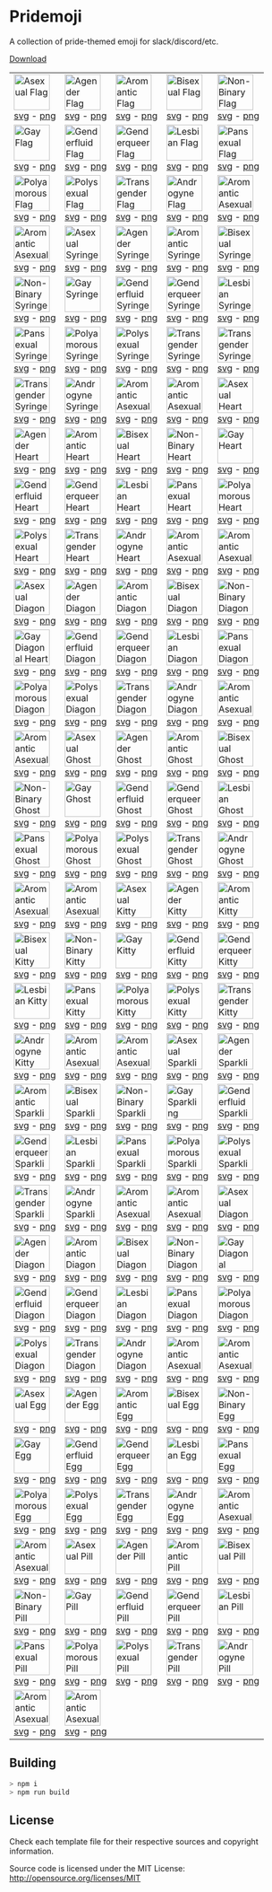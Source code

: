 Pridemoji
=========

A collection of pride-themed emoji for slack/discord/etc.

[Download](https://github.com/Tschrock/pridemoji/releases/latest/download/pridemoji.zip)

<!-- EMOJIGRID -->
| | | | | |
|-|-|-|-|-|
|<img src="https://pridemoji.cp3.es//png/ace-flag.png" height="64" title="Asexual Flag"/><br/> [svg](https://pridemoji.cp3.es//svg/ace-flag.svg) - [png](https://pridemoji.cp3.es//png/ace-flag.png)|<img src="https://pridemoji.cp3.es//png/agender-flag.png" height="64" title="Agender Flag"/><br/> [svg](https://pridemoji.cp3.es//svg/agender-flag.svg) - [png](https://pridemoji.cp3.es//png/agender-flag.png)|<img src="https://pridemoji.cp3.es//png/aro-flag.png" height="64" title="Aromantic Flag"/><br/> [svg](https://pridemoji.cp3.es//svg/aro-flag.svg) - [png](https://pridemoji.cp3.es//png/aro-flag.png)|<img src="https://pridemoji.cp3.es//png/bi-flag.png" height="64" title="Bisexual Flag"/><br/> [svg](https://pridemoji.cp3.es//svg/bi-flag.svg) - [png](https://pridemoji.cp3.es//png/bi-flag.png)|<img src="https://pridemoji.cp3.es//png/enby-flag.png" height="64" title="Non-Binary Flag"/><br/> [svg](https://pridemoji.cp3.es//svg/enby-flag.svg) - [png](https://pridemoji.cp3.es//png/enby-flag.png)|
|<img src="https://pridemoji.cp3.es//png/gay-flag.png" height="64" title="Gay Flag"/><br/> [svg](https://pridemoji.cp3.es//svg/gay-flag.svg) - [png](https://pridemoji.cp3.es//png/gay-flag.png)|<img src="https://pridemoji.cp3.es//png/fluid-flag.png" height="64" title="Genderfluid Flag"/><br/> [svg](https://pridemoji.cp3.es//svg/fluid-flag.svg) - [png](https://pridemoji.cp3.es//png/fluid-flag.png)|<img src="https://pridemoji.cp3.es//png/genderqueer-flag.png" height="64" title="Genderqueer Flag"/><br/> [svg](https://pridemoji.cp3.es//svg/genderqueer-flag.svg) - [png](https://pridemoji.cp3.es//png/genderqueer-flag.png)|<img src="https://pridemoji.cp3.es//png/lesbian-flag.png" height="64" title="Lesbian Flag"/><br/> [svg](https://pridemoji.cp3.es//svg/lesbian-flag.svg) - [png](https://pridemoji.cp3.es//png/lesbian-flag.png)|<img src="https://pridemoji.cp3.es//png/pan-flag.png" height="64" title="Pansexual Flag"/><br/> [svg](https://pridemoji.cp3.es//svg/pan-flag.svg) - [png](https://pridemoji.cp3.es//png/pan-flag.png)|
|<img src="https://pridemoji.cp3.es//png/polyamorous-flag.png" height="64" title="Polyamorous Flag"/><br/> [svg](https://pridemoji.cp3.es//svg/polyamorous-flag.svg) - [png](https://pridemoji.cp3.es//png/polyamorous-flag.png)|<img src="https://pridemoji.cp3.es//png/polysexual-flag.png" height="64" title="Polysexual Flag"/><br/> [svg](https://pridemoji.cp3.es//svg/polysexual-flag.svg) - [png](https://pridemoji.cp3.es//png/polysexual-flag.png)|<img src="https://pridemoji.cp3.es//png/trans-flag.png" height="64" title="Transgender Flag"/><br/> [svg](https://pridemoji.cp3.es//svg/trans-flag.svg) - [png](https://pridemoji.cp3.es//png/trans-flag.png)|<img src="https://pridemoji.cp3.es//png/androgyne-flag.png" height="64" title="Androgyne Flag"/><br/> [svg](https://pridemoji.cp3.es//svg/androgyne-flag.svg) - [png](https://pridemoji.cp3.es//png/androgyne-flag.png)|<img src="https://pridemoji.cp3.es//png/aroace-flag.png" height="64" title="Aromantic Asexual Flag"/><br/> [svg](https://pridemoji.cp3.es//svg/aroace-flag.svg) - [png](https://pridemoji.cp3.es//png/aroace-flag.png)|
|<img src="https://pridemoji.cp3.es//png/aroace-alt-flag.png" height="64" title="Aromantic Asexual Flag (Alt)"/><br/> [svg](https://pridemoji.cp3.es//svg/aroace-alt-flag.svg) - [png](https://pridemoji.cp3.es//png/aroace-alt-flag.png)|<img src="https://pridemoji.cp3.es//png/ace-syringe.png" height="64" title="Asexual Syringe"/><br/> [svg](https://pridemoji.cp3.es//svg/ace-syringe.svg) - [png](https://pridemoji.cp3.es//png/ace-syringe.png)|<img src="https://pridemoji.cp3.es//png/agender-syringe.png" height="64" title="Agender Syringe"/><br/> [svg](https://pridemoji.cp3.es//svg/agender-syringe.svg) - [png](https://pridemoji.cp3.es//png/agender-syringe.png)|<img src="https://pridemoji.cp3.es//png/aro-syringe.png" height="64" title="Aromantic Syringe"/><br/> [svg](https://pridemoji.cp3.es//svg/aro-syringe.svg) - [png](https://pridemoji.cp3.es//png/aro-syringe.png)|<img src="https://pridemoji.cp3.es//png/bi-syringe.png" height="64" title="Bisexual Syringe"/><br/> [svg](https://pridemoji.cp3.es//svg/bi-syringe.svg) - [png](https://pridemoji.cp3.es//png/bi-syringe.png)|
|<img src="https://pridemoji.cp3.es//png/enby-syringe.png" height="64" title="Non-Binary Syringe"/><br/> [svg](https://pridemoji.cp3.es//svg/enby-syringe.svg) - [png](https://pridemoji.cp3.es//png/enby-syringe.png)|<img src="https://pridemoji.cp3.es//png/gay-syringe.png" height="64" title="Gay Syringe"/><br/> [svg](https://pridemoji.cp3.es//svg/gay-syringe.svg) - [png](https://pridemoji.cp3.es//png/gay-syringe.png)|<img src="https://pridemoji.cp3.es//png/fluid-syringe.png" height="64" title="Genderfluid Syringe"/><br/> [svg](https://pridemoji.cp3.es//svg/fluid-syringe.svg) - [png](https://pridemoji.cp3.es//png/fluid-syringe.png)|<img src="https://pridemoji.cp3.es//png/genderqueer-syringe.png" height="64" title="Genderqueer Syringe"/><br/> [svg](https://pridemoji.cp3.es//svg/genderqueer-syringe.svg) - [png](https://pridemoji.cp3.es//png/genderqueer-syringe.png)|<img src="https://pridemoji.cp3.es//png/lesbian-syringe.png" height="64" title="Lesbian Syringe"/><br/> [svg](https://pridemoji.cp3.es//svg/lesbian-syringe.svg) - [png](https://pridemoji.cp3.es//png/lesbian-syringe.png)|
|<img src="https://pridemoji.cp3.es//png/pan-syringe.png" height="64" title="Pansexual Syringe"/><br/> [svg](https://pridemoji.cp3.es//svg/pan-syringe.svg) - [png](https://pridemoji.cp3.es//png/pan-syringe.png)|<img src="https://pridemoji.cp3.es//png/polyamorous-syringe.png" height="64" title="Polyamorous Syringe"/><br/> [svg](https://pridemoji.cp3.es//svg/polyamorous-syringe.svg) - [png](https://pridemoji.cp3.es//png/polyamorous-syringe.png)|<img src="https://pridemoji.cp3.es//png/polysexual-syringe.png" height="64" title="Polysexual Syringe"/><br/> [svg](https://pridemoji.cp3.es//svg/polysexual-syringe.svg) - [png](https://pridemoji.cp3.es//png/polysexual-syringe.png)|<img src="https://pridemoji.cp3.es//png/trans-syringe.png" height="64" title="Transgender Syringe"/><br/> [svg](https://pridemoji.cp3.es//svg/trans-syringe.svg) - [png](https://pridemoji.cp3.es//png/trans-syringe.png)|<img src="https://pridemoji.cp3.es//png/trans-blue-syringe.png" height="64" title="Transgender Syringe (Blue)"/><br/> [svg](https://pridemoji.cp3.es//svg/trans-blue-syringe.svg) - [png](https://pridemoji.cp3.es//png/trans-blue-syringe.png)|
|<img src="https://pridemoji.cp3.es//png/trans-pink-syringe.png" height="64" title="Transgender Syringe (Pink)"/><br/> [svg](https://pridemoji.cp3.es//svg/trans-pink-syringe.svg) - [png](https://pridemoji.cp3.es//png/trans-pink-syringe.png)|<img src="https://pridemoji.cp3.es//png/androgyne-syringe.png" height="64" title="Androgyne Syringe"/><br/> [svg](https://pridemoji.cp3.es//svg/androgyne-syringe.svg) - [png](https://pridemoji.cp3.es//png/androgyne-syringe.png)|<img src="https://pridemoji.cp3.es//png/aroace-syringe.png" height="64" title="Aromantic Asexual Syringe"/><br/> [svg](https://pridemoji.cp3.es//svg/aroace-syringe.svg) - [png](https://pridemoji.cp3.es//png/aroace-syringe.png)|<img src="https://pridemoji.cp3.es//png/aroace-alt-syringe.png" height="64" title="Aromantic Asexual Syringe (Alt)"/><br/> [svg](https://pridemoji.cp3.es//svg/aroace-alt-syringe.svg) - [png](https://pridemoji.cp3.es//png/aroace-alt-syringe.png)|<img src="https://pridemoji.cp3.es//png/ace-heart.png" height="64" title="Asexual Heart"/><br/> [svg](https://pridemoji.cp3.es//svg/ace-heart.svg) - [png](https://pridemoji.cp3.es//png/ace-heart.png)|
|<img src="https://pridemoji.cp3.es//png/agender-heart.png" height="64" title="Agender Heart"/><br/> [svg](https://pridemoji.cp3.es//svg/agender-heart.svg) - [png](https://pridemoji.cp3.es//png/agender-heart.png)|<img src="https://pridemoji.cp3.es//png/aro-heart.png" height="64" title="Aromantic Heart"/><br/> [svg](https://pridemoji.cp3.es//svg/aro-heart.svg) - [png](https://pridemoji.cp3.es//png/aro-heart.png)|<img src="https://pridemoji.cp3.es//png/bi-heart.png" height="64" title="Bisexual Heart"/><br/> [svg](https://pridemoji.cp3.es//svg/bi-heart.svg) - [png](https://pridemoji.cp3.es//png/bi-heart.png)|<img src="https://pridemoji.cp3.es//png/enby-heart.png" height="64" title="Non-Binary Heart"/><br/> [svg](https://pridemoji.cp3.es//svg/enby-heart.svg) - [png](https://pridemoji.cp3.es//png/enby-heart.png)|<img src="https://pridemoji.cp3.es//png/gay-heart.png" height="64" title="Gay Heart"/><br/> [svg](https://pridemoji.cp3.es//svg/gay-heart.svg) - [png](https://pridemoji.cp3.es//png/gay-heart.png)|
|<img src="https://pridemoji.cp3.es//png/fluid-heart.png" height="64" title="Genderfluid Heart"/><br/> [svg](https://pridemoji.cp3.es//svg/fluid-heart.svg) - [png](https://pridemoji.cp3.es//png/fluid-heart.png)|<img src="https://pridemoji.cp3.es//png/genderqueer-heart.png" height="64" title="Genderqueer Heart"/><br/> [svg](https://pridemoji.cp3.es//svg/genderqueer-heart.svg) - [png](https://pridemoji.cp3.es//png/genderqueer-heart.png)|<img src="https://pridemoji.cp3.es//png/lesbian-heart.png" height="64" title="Lesbian Heart"/><br/> [svg](https://pridemoji.cp3.es//svg/lesbian-heart.svg) - [png](https://pridemoji.cp3.es//png/lesbian-heart.png)|<img src="https://pridemoji.cp3.es//png/pan-heart.png" height="64" title="Pansexual Heart"/><br/> [svg](https://pridemoji.cp3.es//svg/pan-heart.svg) - [png](https://pridemoji.cp3.es//png/pan-heart.png)|<img src="https://pridemoji.cp3.es//png/polyamorous-heart.png" height="64" title="Polyamorous Heart"/><br/> [svg](https://pridemoji.cp3.es//svg/polyamorous-heart.svg) - [png](https://pridemoji.cp3.es//png/polyamorous-heart.png)|
|<img src="https://pridemoji.cp3.es//png/polysexual-heart.png" height="64" title="Polysexual Heart"/><br/> [svg](https://pridemoji.cp3.es//svg/polysexual-heart.svg) - [png](https://pridemoji.cp3.es//png/polysexual-heart.png)|<img src="https://pridemoji.cp3.es//png/trans-heart.png" height="64" title="Transgender Heart"/><br/> [svg](https://pridemoji.cp3.es//svg/trans-heart.svg) - [png](https://pridemoji.cp3.es//png/trans-heart.png)|<img src="https://pridemoji.cp3.es//png/androgyne-heart.png" height="64" title="Androgyne Heart"/><br/> [svg](https://pridemoji.cp3.es//svg/androgyne-heart.svg) - [png](https://pridemoji.cp3.es//png/androgyne-heart.png)|<img src="https://pridemoji.cp3.es//png/aroace-heart.png" height="64" title="Aromantic Asexual Heart"/><br/> [svg](https://pridemoji.cp3.es//svg/aroace-heart.svg) - [png](https://pridemoji.cp3.es//png/aroace-heart.png)|<img src="https://pridemoji.cp3.es//png/aroace-alt-heart.png" height="64" title="Aromantic Asexual Heart (Alt)"/><br/> [svg](https://pridemoji.cp3.es//svg/aroace-alt-heart.svg) - [png](https://pridemoji.cp3.es//png/aroace-alt-heart.png)|
|<img src="https://pridemoji.cp3.es//png/ace-heart-d.png" height="64" title="Asexual Diagonal Heart"/><br/> [svg](https://pridemoji.cp3.es//svg/ace-heart-d.svg) - [png](https://pridemoji.cp3.es//png/ace-heart-d.png)|<img src="https://pridemoji.cp3.es//png/agender-heart-d.png" height="64" title="Agender Diagonal Heart"/><br/> [svg](https://pridemoji.cp3.es//svg/agender-heart-d.svg) - [png](https://pridemoji.cp3.es//png/agender-heart-d.png)|<img src="https://pridemoji.cp3.es//png/aro-heart-d.png" height="64" title="Aromantic Diagonal Heart"/><br/> [svg](https://pridemoji.cp3.es//svg/aro-heart-d.svg) - [png](https://pridemoji.cp3.es//png/aro-heart-d.png)|<img src="https://pridemoji.cp3.es//png/bi-heart-d.png" height="64" title="Bisexual Diagonal Heart"/><br/> [svg](https://pridemoji.cp3.es//svg/bi-heart-d.svg) - [png](https://pridemoji.cp3.es//png/bi-heart-d.png)|<img src="https://pridemoji.cp3.es//png/enby-heart-d.png" height="64" title="Non-Binary Diagonal Heart"/><br/> [svg](https://pridemoji.cp3.es//svg/enby-heart-d.svg) - [png](https://pridemoji.cp3.es//png/enby-heart-d.png)|
|<img src="https://pridemoji.cp3.es//png/gay-heart-d.png" height="64" title="Gay Diagonal Heart"/><br/> [svg](https://pridemoji.cp3.es//svg/gay-heart-d.svg) - [png](https://pridemoji.cp3.es//png/gay-heart-d.png)|<img src="https://pridemoji.cp3.es//png/fluid-heart-d.png" height="64" title="Genderfluid Diagonal Heart"/><br/> [svg](https://pridemoji.cp3.es//svg/fluid-heart-d.svg) - [png](https://pridemoji.cp3.es//png/fluid-heart-d.png)|<img src="https://pridemoji.cp3.es//png/genderqueer-heart-d.png" height="64" title="Genderqueer Diagonal Heart"/><br/> [svg](https://pridemoji.cp3.es//svg/genderqueer-heart-d.svg) - [png](https://pridemoji.cp3.es//png/genderqueer-heart-d.png)|<img src="https://pridemoji.cp3.es//png/lesbian-heart-d.png" height="64" title="Lesbian Diagonal Heart"/><br/> [svg](https://pridemoji.cp3.es//svg/lesbian-heart-d.svg) - [png](https://pridemoji.cp3.es//png/lesbian-heart-d.png)|<img src="https://pridemoji.cp3.es//png/pan-heart-d.png" height="64" title="Pansexual Diagonal Heart"/><br/> [svg](https://pridemoji.cp3.es//svg/pan-heart-d.svg) - [png](https://pridemoji.cp3.es//png/pan-heart-d.png)|
|<img src="https://pridemoji.cp3.es//png/polyamorous-heart-d.png" height="64" title="Polyamorous Diagonal Heart"/><br/> [svg](https://pridemoji.cp3.es//svg/polyamorous-heart-d.svg) - [png](https://pridemoji.cp3.es//png/polyamorous-heart-d.png)|<img src="https://pridemoji.cp3.es//png/polysexual-heart-d.png" height="64" title="Polysexual Diagonal Heart"/><br/> [svg](https://pridemoji.cp3.es//svg/polysexual-heart-d.svg) - [png](https://pridemoji.cp3.es//png/polysexual-heart-d.png)|<img src="https://pridemoji.cp3.es//png/trans-heart-d.png" height="64" title="Transgender Diagonal Heart"/><br/> [svg](https://pridemoji.cp3.es//svg/trans-heart-d.svg) - [png](https://pridemoji.cp3.es//png/trans-heart-d.png)|<img src="https://pridemoji.cp3.es//png/androgyne-heart-d.png" height="64" title="Androgyne Diagonal Heart"/><br/> [svg](https://pridemoji.cp3.es//svg/androgyne-heart-d.svg) - [png](https://pridemoji.cp3.es//png/androgyne-heart-d.png)|<img src="https://pridemoji.cp3.es//png/aroace-heart-d.png" height="64" title="Aromantic Asexual Diagonal Heart"/><br/> [svg](https://pridemoji.cp3.es//svg/aroace-heart-d.svg) - [png](https://pridemoji.cp3.es//png/aroace-heart-d.png)|
|<img src="https://pridemoji.cp3.es//png/aroace-alt-heart-d.png" height="64" title="Aromantic Asexual Diagonal Heart (Alt)"/><br/> [svg](https://pridemoji.cp3.es//svg/aroace-alt-heart-d.svg) - [png](https://pridemoji.cp3.es//png/aroace-alt-heart-d.png)|<img src="https://pridemoji.cp3.es//png/ace-ghost.png" height="64" title="Asexual Ghost"/><br/> [svg](https://pridemoji.cp3.es//svg/ace-ghost.svg) - [png](https://pridemoji.cp3.es//png/ace-ghost.png)|<img src="https://pridemoji.cp3.es//png/agender-ghost.png" height="64" title="Agender Ghost"/><br/> [svg](https://pridemoji.cp3.es//svg/agender-ghost.svg) - [png](https://pridemoji.cp3.es//png/agender-ghost.png)|<img src="https://pridemoji.cp3.es//png/aro-ghost.png" height="64" title="Aromantic Ghost"/><br/> [svg](https://pridemoji.cp3.es//svg/aro-ghost.svg) - [png](https://pridemoji.cp3.es//png/aro-ghost.png)|<img src="https://pridemoji.cp3.es//png/bi-ghost.png" height="64" title="Bisexual Ghost"/><br/> [svg](https://pridemoji.cp3.es//svg/bi-ghost.svg) - [png](https://pridemoji.cp3.es//png/bi-ghost.png)|
|<img src="https://pridemoji.cp3.es//png/enby-ghost.png" height="64" title="Non-Binary Ghost"/><br/> [svg](https://pridemoji.cp3.es//svg/enby-ghost.svg) - [png](https://pridemoji.cp3.es//png/enby-ghost.png)|<img src="https://pridemoji.cp3.es//png/gay-ghost.png" height="64" title="Gay Ghost"/><br/> [svg](https://pridemoji.cp3.es//svg/gay-ghost.svg) - [png](https://pridemoji.cp3.es//png/gay-ghost.png)|<img src="https://pridemoji.cp3.es//png/fluid-ghost.png" height="64" title="Genderfluid Ghost"/><br/> [svg](https://pridemoji.cp3.es//svg/fluid-ghost.svg) - [png](https://pridemoji.cp3.es//png/fluid-ghost.png)|<img src="https://pridemoji.cp3.es//png/genderqueer-ghost.png" height="64" title="Genderqueer Ghost"/><br/> [svg](https://pridemoji.cp3.es//svg/genderqueer-ghost.svg) - [png](https://pridemoji.cp3.es//png/genderqueer-ghost.png)|<img src="https://pridemoji.cp3.es//png/lesbian-ghost.png" height="64" title="Lesbian Ghost"/><br/> [svg](https://pridemoji.cp3.es//svg/lesbian-ghost.svg) - [png](https://pridemoji.cp3.es//png/lesbian-ghost.png)|
|<img src="https://pridemoji.cp3.es//png/pan-ghost.png" height="64" title="Pansexual Ghost"/><br/> [svg](https://pridemoji.cp3.es//svg/pan-ghost.svg) - [png](https://pridemoji.cp3.es//png/pan-ghost.png)|<img src="https://pridemoji.cp3.es//png/polyamorous-ghost.png" height="64" title="Polyamorous Ghost"/><br/> [svg](https://pridemoji.cp3.es//svg/polyamorous-ghost.svg) - [png](https://pridemoji.cp3.es//png/polyamorous-ghost.png)|<img src="https://pridemoji.cp3.es//png/polysexual-ghost.png" height="64" title="Polysexual Ghost"/><br/> [svg](https://pridemoji.cp3.es//svg/polysexual-ghost.svg) - [png](https://pridemoji.cp3.es//png/polysexual-ghost.png)|<img src="https://pridemoji.cp3.es//png/trans-ghost.png" height="64" title="Transgender Ghost"/><br/> [svg](https://pridemoji.cp3.es//svg/trans-ghost.svg) - [png](https://pridemoji.cp3.es//png/trans-ghost.png)|<img src="https://pridemoji.cp3.es//png/androgyne-ghost.png" height="64" title="Androgyne Ghost"/><br/> [svg](https://pridemoji.cp3.es//svg/androgyne-ghost.svg) - [png](https://pridemoji.cp3.es//png/androgyne-ghost.png)|
|<img src="https://pridemoji.cp3.es//png/aroace-ghost.png" height="64" title="Aromantic Asexual Ghost"/><br/> [svg](https://pridemoji.cp3.es//svg/aroace-ghost.svg) - [png](https://pridemoji.cp3.es//png/aroace-ghost.png)|<img src="https://pridemoji.cp3.es//png/aroace-alt-ghost.png" height="64" title="Aromantic Asexual Ghost (Alt)"/><br/> [svg](https://pridemoji.cp3.es//svg/aroace-alt-ghost.svg) - [png](https://pridemoji.cp3.es//png/aroace-alt-ghost.png)|<img src="https://pridemoji.cp3.es//png/ace-cat.png" height="64" title="Asexual Kitty"/><br/> [svg](https://pridemoji.cp3.es//svg/ace-cat.svg) - [png](https://pridemoji.cp3.es//png/ace-cat.png)|<img src="https://pridemoji.cp3.es//png/agender-cat.png" height="64" title="Agender Kitty"/><br/> [svg](https://pridemoji.cp3.es//svg/agender-cat.svg) - [png](https://pridemoji.cp3.es//png/agender-cat.png)|<img src="https://pridemoji.cp3.es//png/aro-cat.png" height="64" title="Aromantic Kitty"/><br/> [svg](https://pridemoji.cp3.es//svg/aro-cat.svg) - [png](https://pridemoji.cp3.es//png/aro-cat.png)|
|<img src="https://pridemoji.cp3.es//png/bi-cat.png" height="64" title="Bisexual Kitty"/><br/> [svg](https://pridemoji.cp3.es//svg/bi-cat.svg) - [png](https://pridemoji.cp3.es//png/bi-cat.png)|<img src="https://pridemoji.cp3.es//png/enby-cat.png" height="64" title="Non-Binary Kitty"/><br/> [svg](https://pridemoji.cp3.es//svg/enby-cat.svg) - [png](https://pridemoji.cp3.es//png/enby-cat.png)|<img src="https://pridemoji.cp3.es//png/gay-cat.png" height="64" title="Gay Kitty"/><br/> [svg](https://pridemoji.cp3.es//svg/gay-cat.svg) - [png](https://pridemoji.cp3.es//png/gay-cat.png)|<img src="https://pridemoji.cp3.es//png/fluid-cat.png" height="64" title="Genderfluid Kitty"/><br/> [svg](https://pridemoji.cp3.es//svg/fluid-cat.svg) - [png](https://pridemoji.cp3.es//png/fluid-cat.png)|<img src="https://pridemoji.cp3.es//png/genderqueer-cat.png" height="64" title="Genderqueer Kitty"/><br/> [svg](https://pridemoji.cp3.es//svg/genderqueer-cat.svg) - [png](https://pridemoji.cp3.es//png/genderqueer-cat.png)|
|<img src="https://pridemoji.cp3.es//png/lesbian-cat.png" height="64" title="Lesbian Kitty"/><br/> [svg](https://pridemoji.cp3.es//svg/lesbian-cat.svg) - [png](https://pridemoji.cp3.es//png/lesbian-cat.png)|<img src="https://pridemoji.cp3.es//png/pan-cat.png" height="64" title="Pansexual Kitty"/><br/> [svg](https://pridemoji.cp3.es//svg/pan-cat.svg) - [png](https://pridemoji.cp3.es//png/pan-cat.png)|<img src="https://pridemoji.cp3.es//png/polyamorous-cat.png" height="64" title="Polyamorous Kitty"/><br/> [svg](https://pridemoji.cp3.es//svg/polyamorous-cat.svg) - [png](https://pridemoji.cp3.es//png/polyamorous-cat.png)|<img src="https://pridemoji.cp3.es//png/polysexual-cat.png" height="64" title="Polysexual Kitty"/><br/> [svg](https://pridemoji.cp3.es//svg/polysexual-cat.svg) - [png](https://pridemoji.cp3.es//png/polysexual-cat.png)|<img src="https://pridemoji.cp3.es//png/trans-cat.png" height="64" title="Transgender Kitty"/><br/> [svg](https://pridemoji.cp3.es//svg/trans-cat.svg) - [png](https://pridemoji.cp3.es//png/trans-cat.png)|
|<img src="https://pridemoji.cp3.es//png/androgyne-cat.png" height="64" title="Androgyne Kitty"/><br/> [svg](https://pridemoji.cp3.es//svg/androgyne-cat.svg) - [png](https://pridemoji.cp3.es//png/androgyne-cat.png)|<img src="https://pridemoji.cp3.es//png/aroace-cat.png" height="64" title="Aromantic Asexual Kitty"/><br/> [svg](https://pridemoji.cp3.es//svg/aroace-cat.svg) - [png](https://pridemoji.cp3.es//png/aroace-cat.png)|<img src="https://pridemoji.cp3.es//png/aroace-alt-cat.png" height="64" title="Aromantic Asexual Kitty (Alt)"/><br/> [svg](https://pridemoji.cp3.es//svg/aroace-alt-cat.svg) - [png](https://pridemoji.cp3.es//png/aroace-alt-cat.png)|<img src="https://pridemoji.cp3.es//png/ace-sparkling-heart.png" height="64" title="Asexual Sparkling Heart"/><br/> [svg](https://pridemoji.cp3.es//svg/ace-sparkling-heart.svg) - [png](https://pridemoji.cp3.es//png/ace-sparkling-heart.png)|<img src="https://pridemoji.cp3.es//png/agender-sparkling-heart.png" height="64" title="Agender Sparkling Heart"/><br/> [svg](https://pridemoji.cp3.es//svg/agender-sparkling-heart.svg) - [png](https://pridemoji.cp3.es//png/agender-sparkling-heart.png)|
|<img src="https://pridemoji.cp3.es//png/aro-sparkling-heart.png" height="64" title="Aromantic Sparkling Heart"/><br/> [svg](https://pridemoji.cp3.es//svg/aro-sparkling-heart.svg) - [png](https://pridemoji.cp3.es//png/aro-sparkling-heart.png)|<img src="https://pridemoji.cp3.es//png/bi-sparkling-heart.png" height="64" title="Bisexual Sparkling Heart"/><br/> [svg](https://pridemoji.cp3.es//svg/bi-sparkling-heart.svg) - [png](https://pridemoji.cp3.es//png/bi-sparkling-heart.png)|<img src="https://pridemoji.cp3.es//png/enby-sparkling-heart.png" height="64" title="Non-Binary Sparkling Heart"/><br/> [svg](https://pridemoji.cp3.es//svg/enby-sparkling-heart.svg) - [png](https://pridemoji.cp3.es//png/enby-sparkling-heart.png)|<img src="https://pridemoji.cp3.es//png/gay-sparkling-heart.png" height="64" title="Gay Sparkling Heart"/><br/> [svg](https://pridemoji.cp3.es//svg/gay-sparkling-heart.svg) - [png](https://pridemoji.cp3.es//png/gay-sparkling-heart.png)|<img src="https://pridemoji.cp3.es//png/fluid-sparkling-heart.png" height="64" title="Genderfluid Sparkling Heart"/><br/> [svg](https://pridemoji.cp3.es//svg/fluid-sparkling-heart.svg) - [png](https://pridemoji.cp3.es//png/fluid-sparkling-heart.png)|
|<img src="https://pridemoji.cp3.es//png/genderqueer-sparkling-heart.png" height="64" title="Genderqueer Sparkling Heart"/><br/> [svg](https://pridemoji.cp3.es//svg/genderqueer-sparkling-heart.svg) - [png](https://pridemoji.cp3.es//png/genderqueer-sparkling-heart.png)|<img src="https://pridemoji.cp3.es//png/lesbian-sparkling-heart.png" height="64" title="Lesbian Sparkling Heart"/><br/> [svg](https://pridemoji.cp3.es//svg/lesbian-sparkling-heart.svg) - [png](https://pridemoji.cp3.es//png/lesbian-sparkling-heart.png)|<img src="https://pridemoji.cp3.es//png/pan-sparkling-heart.png" height="64" title="Pansexual Sparkling Heart"/><br/> [svg](https://pridemoji.cp3.es//svg/pan-sparkling-heart.svg) - [png](https://pridemoji.cp3.es//png/pan-sparkling-heart.png)|<img src="https://pridemoji.cp3.es//png/polyamorous-sparkling-heart.png" height="64" title="Polyamorous Sparkling Heart"/><br/> [svg](https://pridemoji.cp3.es//svg/polyamorous-sparkling-heart.svg) - [png](https://pridemoji.cp3.es//png/polyamorous-sparkling-heart.png)|<img src="https://pridemoji.cp3.es//png/polysexual-sparkling-heart.png" height="64" title="Polysexual Sparkling Heart"/><br/> [svg](https://pridemoji.cp3.es//svg/polysexual-sparkling-heart.svg) - [png](https://pridemoji.cp3.es//png/polysexual-sparkling-heart.png)|
|<img src="https://pridemoji.cp3.es//png/trans-sparkling-heart.png" height="64" title="Transgender Sparkling Heart"/><br/> [svg](https://pridemoji.cp3.es//svg/trans-sparkling-heart.svg) - [png](https://pridemoji.cp3.es//png/trans-sparkling-heart.png)|<img src="https://pridemoji.cp3.es//png/androgyne-sparkling-heart.png" height="64" title="Androgyne Sparkling Heart"/><br/> [svg](https://pridemoji.cp3.es//svg/androgyne-sparkling-heart.svg) - [png](https://pridemoji.cp3.es//png/androgyne-sparkling-heart.png)|<img src="https://pridemoji.cp3.es//png/aroace-sparkling-heart.png" height="64" title="Aromantic Asexual Sparkling Heart"/><br/> [svg](https://pridemoji.cp3.es//svg/aroace-sparkling-heart.svg) - [png](https://pridemoji.cp3.es//png/aroace-sparkling-heart.png)|<img src="https://pridemoji.cp3.es//png/aroace-alt-sparkling-heart.png" height="64" title="Aromantic Asexual Sparkling Heart (Alt)"/><br/> [svg](https://pridemoji.cp3.es//svg/aroace-alt-sparkling-heart.svg) - [png](https://pridemoji.cp3.es//png/aroace-alt-sparkling-heart.png)|<img src="https://pridemoji.cp3.es//png/ace-sparkling-heart-d.png" height="64" title="Asexual Diagonal Sparkling Heart"/><br/> [svg](https://pridemoji.cp3.es//svg/ace-sparkling-heart-d.svg) - [png](https://pridemoji.cp3.es//png/ace-sparkling-heart-d.png)|
|<img src="https://pridemoji.cp3.es//png/agender-sparkling-heart-d.png" height="64" title="Agender Diagonal Sparkling Heart"/><br/> [svg](https://pridemoji.cp3.es//svg/agender-sparkling-heart-d.svg) - [png](https://pridemoji.cp3.es//png/agender-sparkling-heart-d.png)|<img src="https://pridemoji.cp3.es//png/aro-sparkling-heart-d.png" height="64" title="Aromantic Diagonal Sparkling Heart"/><br/> [svg](https://pridemoji.cp3.es//svg/aro-sparkling-heart-d.svg) - [png](https://pridemoji.cp3.es//png/aro-sparkling-heart-d.png)|<img src="https://pridemoji.cp3.es//png/bi-sparkling-heart-d.png" height="64" title="Bisexual Diagonal Sparkling Heart"/><br/> [svg](https://pridemoji.cp3.es//svg/bi-sparkling-heart-d.svg) - [png](https://pridemoji.cp3.es//png/bi-sparkling-heart-d.png)|<img src="https://pridemoji.cp3.es//png/enby-sparkling-heart-d.png" height="64" title="Non-Binary Diagonal Sparkling Heart"/><br/> [svg](https://pridemoji.cp3.es//svg/enby-sparkling-heart-d.svg) - [png](https://pridemoji.cp3.es//png/enby-sparkling-heart-d.png)|<img src="https://pridemoji.cp3.es//png/gay-sparkling-heart-d.png" height="64" title="Gay Diagonal Sparkling Heart"/><br/> [svg](https://pridemoji.cp3.es//svg/gay-sparkling-heart-d.svg) - [png](https://pridemoji.cp3.es//png/gay-sparkling-heart-d.png)|
|<img src="https://pridemoji.cp3.es//png/fluid-sparkling-heart-d.png" height="64" title="Genderfluid Diagonal Sparkling Heart"/><br/> [svg](https://pridemoji.cp3.es//svg/fluid-sparkling-heart-d.svg) - [png](https://pridemoji.cp3.es//png/fluid-sparkling-heart-d.png)|<img src="https://pridemoji.cp3.es//png/genderqueer-sparkling-heart-d.png" height="64" title="Genderqueer Diagonal Sparkling Heart"/><br/> [svg](https://pridemoji.cp3.es//svg/genderqueer-sparkling-heart-d.svg) - [png](https://pridemoji.cp3.es//png/genderqueer-sparkling-heart-d.png)|<img src="https://pridemoji.cp3.es//png/lesbian-sparkling-heart-d.png" height="64" title="Lesbian Diagonal Sparkling Heart"/><br/> [svg](https://pridemoji.cp3.es//svg/lesbian-sparkling-heart-d.svg) - [png](https://pridemoji.cp3.es//png/lesbian-sparkling-heart-d.png)|<img src="https://pridemoji.cp3.es//png/pan-sparkling-heart-d.png" height="64" title="Pansexual Diagonal Sparkling Heart"/><br/> [svg](https://pridemoji.cp3.es//svg/pan-sparkling-heart-d.svg) - [png](https://pridemoji.cp3.es//png/pan-sparkling-heart-d.png)|<img src="https://pridemoji.cp3.es//png/polyamorous-sparkling-heart-d.png" height="64" title="Polyamorous Diagonal Sparkling Heart"/><br/> [svg](https://pridemoji.cp3.es//svg/polyamorous-sparkling-heart-d.svg) - [png](https://pridemoji.cp3.es//png/polyamorous-sparkling-heart-d.png)|
|<img src="https://pridemoji.cp3.es//png/polysexual-sparkling-heart-d.png" height="64" title="Polysexual Diagonal Sparkling Heart"/><br/> [svg](https://pridemoji.cp3.es//svg/polysexual-sparkling-heart-d.svg) - [png](https://pridemoji.cp3.es//png/polysexual-sparkling-heart-d.png)|<img src="https://pridemoji.cp3.es//png/trans-sparkling-heart-d.png" height="64" title="Transgender Diagonal Sparkling Heart"/><br/> [svg](https://pridemoji.cp3.es//svg/trans-sparkling-heart-d.svg) - [png](https://pridemoji.cp3.es//png/trans-sparkling-heart-d.png)|<img src="https://pridemoji.cp3.es//png/androgyne-sparkling-heart-d.png" height="64" title="Androgyne Diagonal Sparkling Heart"/><br/> [svg](https://pridemoji.cp3.es//svg/androgyne-sparkling-heart-d.svg) - [png](https://pridemoji.cp3.es//png/androgyne-sparkling-heart-d.png)|<img src="https://pridemoji.cp3.es//png/aroace-sparkling-heart-d.png" height="64" title="Aromantic Asexual Diagonal Sparkling Heart"/><br/> [svg](https://pridemoji.cp3.es//svg/aroace-sparkling-heart-d.svg) - [png](https://pridemoji.cp3.es//png/aroace-sparkling-heart-d.png)|<img src="https://pridemoji.cp3.es//png/aroace-alt-sparkling-heart-d.png" height="64" title="Aromantic Asexual Diagonal Sparkling Heart (Alt)"/><br/> [svg](https://pridemoji.cp3.es//svg/aroace-alt-sparkling-heart-d.svg) - [png](https://pridemoji.cp3.es//png/aroace-alt-sparkling-heart-d.png)|
|<img src="https://pridemoji.cp3.es//png/ace-egg.png" height="64" title="Asexual Egg"/><br/> [svg](https://pridemoji.cp3.es//svg/ace-egg.svg) - [png](https://pridemoji.cp3.es//png/ace-egg.png)|<img src="https://pridemoji.cp3.es//png/agender-egg.png" height="64" title="Agender Egg"/><br/> [svg](https://pridemoji.cp3.es//svg/agender-egg.svg) - [png](https://pridemoji.cp3.es//png/agender-egg.png)|<img src="https://pridemoji.cp3.es//png/aro-egg.png" height="64" title="Aromantic Egg"/><br/> [svg](https://pridemoji.cp3.es//svg/aro-egg.svg) - [png](https://pridemoji.cp3.es//png/aro-egg.png)|<img src="https://pridemoji.cp3.es//png/bi-egg.png" height="64" title="Bisexual Egg"/><br/> [svg](https://pridemoji.cp3.es//svg/bi-egg.svg) - [png](https://pridemoji.cp3.es//png/bi-egg.png)|<img src="https://pridemoji.cp3.es//png/enby-egg.png" height="64" title="Non-Binary Egg"/><br/> [svg](https://pridemoji.cp3.es//svg/enby-egg.svg) - [png](https://pridemoji.cp3.es//png/enby-egg.png)|
|<img src="https://pridemoji.cp3.es//png/gay-egg.png" height="64" title="Gay Egg"/><br/> [svg](https://pridemoji.cp3.es//svg/gay-egg.svg) - [png](https://pridemoji.cp3.es//png/gay-egg.png)|<img src="https://pridemoji.cp3.es//png/fluid-egg.png" height="64" title="Genderfluid Egg"/><br/> [svg](https://pridemoji.cp3.es//svg/fluid-egg.svg) - [png](https://pridemoji.cp3.es//png/fluid-egg.png)|<img src="https://pridemoji.cp3.es//png/genderqueer-egg.png" height="64" title="Genderqueer Egg"/><br/> [svg](https://pridemoji.cp3.es//svg/genderqueer-egg.svg) - [png](https://pridemoji.cp3.es//png/genderqueer-egg.png)|<img src="https://pridemoji.cp3.es//png/lesbian-egg.png" height="64" title="Lesbian Egg"/><br/> [svg](https://pridemoji.cp3.es//svg/lesbian-egg.svg) - [png](https://pridemoji.cp3.es//png/lesbian-egg.png)|<img src="https://pridemoji.cp3.es//png/pan-egg.png" height="64" title="Pansexual Egg"/><br/> [svg](https://pridemoji.cp3.es//svg/pan-egg.svg) - [png](https://pridemoji.cp3.es//png/pan-egg.png)|
|<img src="https://pridemoji.cp3.es//png/polyamorous-egg.png" height="64" title="Polyamorous Egg"/><br/> [svg](https://pridemoji.cp3.es//svg/polyamorous-egg.svg) - [png](https://pridemoji.cp3.es//png/polyamorous-egg.png)|<img src="https://pridemoji.cp3.es//png/polysexual-egg.png" height="64" title="Polysexual Egg"/><br/> [svg](https://pridemoji.cp3.es//svg/polysexual-egg.svg) - [png](https://pridemoji.cp3.es//png/polysexual-egg.png)|<img src="https://pridemoji.cp3.es//png/trans-egg.png" height="64" title="Transgender Egg"/><br/> [svg](https://pridemoji.cp3.es//svg/trans-egg.svg) - [png](https://pridemoji.cp3.es//png/trans-egg.png)|<img src="https://pridemoji.cp3.es//png/androgyne-egg.png" height="64" title="Androgyne Egg"/><br/> [svg](https://pridemoji.cp3.es//svg/androgyne-egg.svg) - [png](https://pridemoji.cp3.es//png/androgyne-egg.png)|<img src="https://pridemoji.cp3.es//png/aroace-egg.png" height="64" title="Aromantic Asexual Egg"/><br/> [svg](https://pridemoji.cp3.es//svg/aroace-egg.svg) - [png](https://pridemoji.cp3.es//png/aroace-egg.png)|
|<img src="https://pridemoji.cp3.es//png/aroace-alt-egg.png" height="64" title="Aromantic Asexual Egg (Alt)"/><br/> [svg](https://pridemoji.cp3.es//svg/aroace-alt-egg.svg) - [png](https://pridemoji.cp3.es//png/aroace-alt-egg.png)|<img src="https://pridemoji.cp3.es//png/ace-pill.png" height="64" title="Asexual Pill"/><br/> [svg](https://pridemoji.cp3.es//svg/ace-pill.svg) - [png](https://pridemoji.cp3.es//png/ace-pill.png)|<img src="https://pridemoji.cp3.es//png/agender-pill.png" height="64" title="Agender Pill"/><br/> [svg](https://pridemoji.cp3.es//svg/agender-pill.svg) - [png](https://pridemoji.cp3.es//png/agender-pill.png)|<img src="https://pridemoji.cp3.es//png/aro-pill.png" height="64" title="Aromantic Pill"/><br/> [svg](https://pridemoji.cp3.es//svg/aro-pill.svg) - [png](https://pridemoji.cp3.es//png/aro-pill.png)|<img src="https://pridemoji.cp3.es//png/bi-pill.png" height="64" title="Bisexual Pill"/><br/> [svg](https://pridemoji.cp3.es//svg/bi-pill.svg) - [png](https://pridemoji.cp3.es//png/bi-pill.png)|
|<img src="https://pridemoji.cp3.es//png/enby-pill.png" height="64" title="Non-Binary Pill"/><br/> [svg](https://pridemoji.cp3.es//svg/enby-pill.svg) - [png](https://pridemoji.cp3.es//png/enby-pill.png)|<img src="https://pridemoji.cp3.es//png/gay-pill.png" height="64" title="Gay Pill"/><br/> [svg](https://pridemoji.cp3.es//svg/gay-pill.svg) - [png](https://pridemoji.cp3.es//png/gay-pill.png)|<img src="https://pridemoji.cp3.es//png/fluid-pill.png" height="64" title="Genderfluid Pill"/><br/> [svg](https://pridemoji.cp3.es//svg/fluid-pill.svg) - [png](https://pridemoji.cp3.es//png/fluid-pill.png)|<img src="https://pridemoji.cp3.es//png/genderqueer-pill.png" height="64" title="Genderqueer Pill"/><br/> [svg](https://pridemoji.cp3.es//svg/genderqueer-pill.svg) - [png](https://pridemoji.cp3.es//png/genderqueer-pill.png)|<img src="https://pridemoji.cp3.es//png/lesbian-pill.png" height="64" title="Lesbian Pill"/><br/> [svg](https://pridemoji.cp3.es//svg/lesbian-pill.svg) - [png](https://pridemoji.cp3.es//png/lesbian-pill.png)|
|<img src="https://pridemoji.cp3.es//png/pan-pill.png" height="64" title="Pansexual Pill"/><br/> [svg](https://pridemoji.cp3.es//svg/pan-pill.svg) - [png](https://pridemoji.cp3.es//png/pan-pill.png)|<img src="https://pridemoji.cp3.es//png/polyamorous-pill.png" height="64" title="Polyamorous Pill"/><br/> [svg](https://pridemoji.cp3.es//svg/polyamorous-pill.svg) - [png](https://pridemoji.cp3.es//png/polyamorous-pill.png)|<img src="https://pridemoji.cp3.es//png/polysexual-pill.png" height="64" title="Polysexual Pill"/><br/> [svg](https://pridemoji.cp3.es//svg/polysexual-pill.svg) - [png](https://pridemoji.cp3.es//png/polysexual-pill.png)|<img src="https://pridemoji.cp3.es//png/trans-pill.png" height="64" title="Transgender Pill"/><br/> [svg](https://pridemoji.cp3.es//svg/trans-pill.svg) - [png](https://pridemoji.cp3.es//png/trans-pill.png)|<img src="https://pridemoji.cp3.es//png/androgyne-pill.png" height="64" title="Androgyne Pill"/><br/> [svg](https://pridemoji.cp3.es//svg/androgyne-pill.svg) - [png](https://pridemoji.cp3.es//png/androgyne-pill.png)|
|<img src="https://pridemoji.cp3.es//png/aroace-pill.png" height="64" title="Aromantic Asexual Pill"/><br/> [svg](https://pridemoji.cp3.es//svg/aroace-pill.svg) - [png](https://pridemoji.cp3.es//png/aroace-pill.png)|<img src="https://pridemoji.cp3.es//png/aroace-alt-pill.png" height="64" title="Aromantic Asexual Pill (Alt)"/><br/> [svg](https://pridemoji.cp3.es//svg/aroace-alt-pill.svg) - [png](https://pridemoji.cp3.es//png/aroace-alt-pill.png)|
<!-- ENDEMOJIGRID -->

## Building

```sh
> npm i
> npm run build
```

## License

Check each template file for their respective sources and copyright information.

Source code is licensed under the MIT License: http://opensource.org/licenses/MIT
